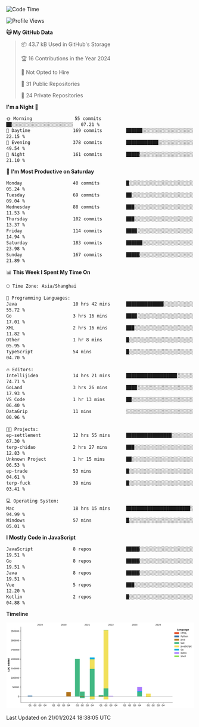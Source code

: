 <!--START_SECTION:waka-->
![Code Time](http://img.shields.io/badge/Code%20Time-2%2C260%20hrs%2039%20mins-blue)

![Profile Views](http://img.shields.io/badge/Profile%20Views-0-blue)

**🐱 My GitHub Data** 

> 📦 43.7 kB Used in GitHub's Storage 
 > 
> 🏆 16 Contributions in the Year 2024
 > 
> 🚫 Not Opted to Hire
 > 
> 📜 31 Public Repositories 
 > 
> 🔑 24 Private Repositories 
 > 
**I'm a Night 🦉** 

```text
🌞 Morning                55 commits          ██░░░░░░░░░░░░░░░░░░░░░░░   07.21 % 
🌆 Daytime                169 commits         ██████░░░░░░░░░░░░░░░░░░░   22.15 % 
🌃 Evening                378 commits         ████████████░░░░░░░░░░░░░   49.54 % 
🌙 Night                  161 commits         █████░░░░░░░░░░░░░░░░░░░░   21.10 % 
```
📅 **I'm Most Productive on Saturday** 

```text
Monday                   40 commits          █░░░░░░░░░░░░░░░░░░░░░░░░   05.24 % 
Tuesday                  69 commits          ██░░░░░░░░░░░░░░░░░░░░░░░   09.04 % 
Wednesday                88 commits          ███░░░░░░░░░░░░░░░░░░░░░░   11.53 % 
Thursday                 102 commits         ███░░░░░░░░░░░░░░░░░░░░░░   13.37 % 
Friday                   114 commits         ████░░░░░░░░░░░░░░░░░░░░░   14.94 % 
Saturday                 183 commits         ██████░░░░░░░░░░░░░░░░░░░   23.98 % 
Sunday                   167 commits         █████░░░░░░░░░░░░░░░░░░░░   21.89 % 
```


📊 **This Week I Spent My Time On** 

```text
🕑︎ Time Zone: Asia/Shanghai

💬 Programming Languages: 
Java                     10 hrs 42 mins      ██████████████░░░░░░░░░░░   55.72 % 
Go                       3 hrs 16 mins       ████░░░░░░░░░░░░░░░░░░░░░   17.01 % 
XML                      2 hrs 16 mins       ███░░░░░░░░░░░░░░░░░░░░░░   11.82 % 
Other                    1 hr 8 mins         █░░░░░░░░░░░░░░░░░░░░░░░░   05.95 % 
TypeScript               54 mins             █░░░░░░░░░░░░░░░░░░░░░░░░   04.70 % 

🔥 Editors: 
Intellijidea             14 hrs 21 mins      ███████████████████░░░░░░   74.71 % 
GoLand                   3 hrs 26 mins       ████░░░░░░░░░░░░░░░░░░░░░   17.93 % 
VS Code                  1 hr 13 mins        ██░░░░░░░░░░░░░░░░░░░░░░░   06.40 % 
DataGrip                 11 mins             ░░░░░░░░░░░░░░░░░░░░░░░░░   00.96 % 

🐱‍💻 Projects: 
ep-settlement            12 hrs 55 mins      █████████████████░░░░░░░░   67.30 % 
terp-chidao              2 hrs 27 mins       ███░░░░░░░░░░░░░░░░░░░░░░   12.83 % 
Unknown Project          1 hr 15 mins        ██░░░░░░░░░░░░░░░░░░░░░░░   06.53 % 
ep-trade                 53 mins             █░░░░░░░░░░░░░░░░░░░░░░░░   04.61 % 
terp-fuck                39 mins             █░░░░░░░░░░░░░░░░░░░░░░░░   03.41 % 

💻 Operating System: 
Mac                      18 hrs 15 mins      ████████████████████████░   94.99 % 
Windows                  57 mins             █░░░░░░░░░░░░░░░░░░░░░░░░   05.01 % 
```

**I Mostly Code in JavaScript** 

```text
JavaScript               8 repos             █████░░░░░░░░░░░░░░░░░░░░   19.51 % 
Go                       8 repos             █████░░░░░░░░░░░░░░░░░░░░   19.51 % 
Java                     8 repos             █████░░░░░░░░░░░░░░░░░░░░   19.51 % 
Vue                      5 repos             ███░░░░░░░░░░░░░░░░░░░░░░   12.20 % 
Kotlin                   2 repos             █░░░░░░░░░░░░░░░░░░░░░░░░   04.88 % 
```



**Timeline**

![Lines of Code chart](https://raw.githubusercontent.com/youtiaoguagua/youtiaoguagua/master/assets/bar_graph.png)


 Last Updated on 21/01/2024 18:38:05 UTC
<!--END_SECTION:waka-->